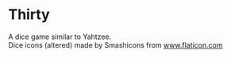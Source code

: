 # Thirty
A dice game similar to Yahtzee. <br>
Dice icons (altered) made by Smashicons from www.flaticon.com
